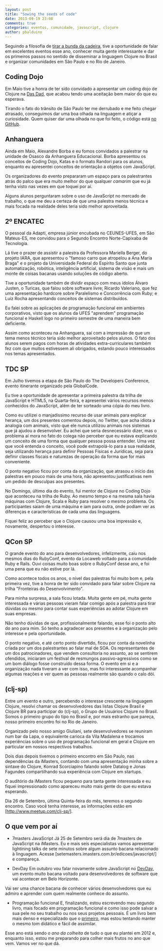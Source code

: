 ```yaml
---
layout: post
title: "Sowing the seeds of code"
date: 2013-09-19 23:08
comments: true
categories: eventos, comunidade, javascript, clojure
author: pbalduino
---
```

Seguindo a filosofia de [tirar a bunda da cadeira](http://1up4dev.org/2013/03/o-ano-em-que-eu-tirei-a-bunda-da-cadeira/), tive a oportunidade de falar em excelentes eventos esse ano, conhecer muita gente interessante e dar os primeiros passos no sentido de disseminar a linguagem Clojure no Brasil e organizar comunidades em São Paulo e no Rio de Janeiro.

## Coding Dojo
Em Maio tive a honra de ter sido convidado a apresentar um coding dojo de Clojure na [Das Dad](http://dasdad.com.br/), que acabou tendo uma aceitação bem maior do que eu esperava.

Tirando o fato do trânsito de São Paulo ter me derrubado e me feito chegar atrasado, conseguimos dar uma boa olhada na linguagem e atiçar a curiosidade. Quem quiser dar uma olhada no que foi feito, o código está [no GitHub](https://github.com/dasdad/dojo-5).

## Anhanguera
Ainda em Maio, Alexandre Borba e eu fomos convidados a palestrar na unidade de Osasco da Anhanguera Educacional. Borba apresentou os conceitos de Coding Dojo, Katas e o formato Randori para os alunos, enquanto eu apresentei conceitos de orientação a objetos com JavaScript.

Os organizadores do evento prepararam um espaço para os palestrantes atrás do palco que era muito melhor do que qualquer _camarim_ que eu já tenha visto nas vezes em que toquei por aí.

Alguns alunos perguntaram sobre o uso de JavaScript no mercado de trabalho, o que me deu a certeza de que uma palestra menos técnica e mais focada na realidade deles teria sido melhor aproveitada.

## 2º ENCATEC
O pessoal da Adapti, empresa júnior encubada no CEUNES-UFES, em São Mateus-ES, me convidou para o Segundo Encontro Norte-Capixaba de Tecnologia.

Lá tive o prazer de assistir a palestra da Professora Mariella Berger, do projeto IARA, que apresentou o "famoso carro que atropelou a Ana Maria Braga" e o projeto da Universidade Federal do Espírito Santo que junta automatização, robótica, inteligência artificial, sistema de visão e mais um monte de coisas bacanas usando soluções de código aberto.

Tive a oportunidade também de dividir espaço com meus ídolos Álvaro Justen, o Turicas, que falou sobre software livre; Ricardo Valeriano, que fez uma apresentação hardcore sobre Paralelismo e Concorrência com Ruby; e Luiz Rocha apresentando conceitos de sistemas distribuídos.

Eu falei sobre as aplicações de programação funcional em ambientes corporativos, visto que os alunos da UFES "aprendem" programação funcional e Haskell logo no primeiro semestre de uma maneira bem deficiente.

Assim como aconteceu na Anhanguera, saí com a impressão de que um tema menos técnico teria sido melhor aproveitado pelos alunos. O fato dos alunos serem pagos com horas de atividades extra-curriculares também fez com que muitos estivessem ali obrigados, estando pouco interessados nos temas apresentados.

## TDC SP
Em Julho tivemos a etapa de São Paulo do The Developers Conference, evento itinerante organizado pela GlobalCode.

Eu tive a oportunidade de apresentar a primeira palestra da trilha de JavaScript e HTML5, na Quarta-feira, e apresentei vários recursos menos conhecidos do JavaScript, além de ter sorteado uma cópia do meu livro.

Como eu utilizei o manjadíssimo recurso de usar animais para explicar herança, um dos presentes comentou depois, no Twitter, que acha idiota a analogia com animais, visto que ele nunca utilizou animais nos sistemas que já ajudou a desenvolver. Eu achei que seria desnecessário dizer, mas o problema aí mora no fato do colega não perceber que eu estava explicando um conceito de uma forma que qualquer pessoa possa entender. Uma vez que você entenda o conceito, você pode extrapolá-lo para a sua realidade, seja utilizando herança para definir Pessoas Físicas e Jurídicas, seja para definir classes fiscais e naturezas de operação da forma que for mais conveniente.

O ponto negativo ficou por conta da organização, que atrasou o início das palestras em pouco mais de uma hora, não apresentou justificativas nem um pedido de desculpas aos presentes.

No Domingo, último dia do evento, fui mentor de Clojure no Coding Dojo que aconteceu na trilha de Ruby. Ao mesmo tempo e na mesma sala havia máquinas com Clojure, Scala e Ruby para resolver o mesmo problema. Os participantes saiam de uma máquina e iam para outra, onde podiam ver as diferenças e características de cada uma das linguagens.

Fiquei feliz ao perceber que o Clojure causou uma boa impressão e, novamente, despertou o interesse.

## QCon SP
O grande evento do ano para desenvolvedores, infelizmente, caiu nos mesmos dias do RubyConf, evento da Locaweb voltado para a comunidade Ruby e Rails. Ouvi coisas muito boas sobre o RubyConf desse ano, e foi uma pena que eu não estive por lá.

Como acontece todos os anos, o nível das palestras foi muito bom e, pela primeira vez, tive a honra de ter sido convidado para falar sobre Clojure na trilha "Fronteiras do Desenvolvimento".

Para minha surpresa, a sala ficou lotada. Muita gente em pé, muita gente interessada e várias pessoas vieram falar comigo após a palestra para tirar dúvidas ou mesmo para contar suas experiências ao adotar Clojure em suas empresas.

Não tenho dúvidas de que, profissionalmente falando, esse foi o ponto alto do ano para mim. Só tenho a agradecer aos presentes e à organização pelo interesse e pela oportunidade.

O ponto negativo, e até certo ponto divertido, ficou por conta da novelinha criada por um dos palestrantes ao falar mal de SOA. Os representantes de um dos patrocinadores, que vendem consultoria no assunto, ao se sentirem ofendidos, iniciaram um festival de resmungos passivo-agressivos como se um bom diálogo fosse construído dessa forma. O evento em si e a organização nada tiveram a ver com isso, mas foi interessante acompanhar algumas reações e ver quem as pessoas realmente são quando o calo dói.

## (clj-sp)

Entre um evento e outro, percebendo o interesse crescente na linguagem Clojure, resolvi chamar os desenvolvedores das listas Clojure Brasil e Clojure BR para participar do (clj-sp), o Grupo de Usuários Clojure no Brasil. Somos o primeiro grupo do tipo no Brasil e, por mais estranho que pareça, nosso primeiro encontro foi no Rio de Janeiro.

Organizado pelo nosso amigo Giuliani, sete desenvolvedores se reuniram num bar da Lapa, o equivalente carioca da Vila Madalena e trocamos experiências sobre o uso de programação funcional em geral e Clojure em particular em nossos respectivos trabalhos.

Dois dias depois tivemos o primeiro encontro em São Paulo, nas dependências da iMasters, contando com uma apresentação minha sobre a sintaxe do Clojure, Konrad Scorciapino falando sobre Datalog e Jonas Fagundes compartilhando sua experiência com Clojure em startups.

O auditório da iMasters ficou pequeno para tanta gente interessada e eu fiquei impressionado como apareceu muito mais gente do que eu estava esperando.

Dia 26 de Setembro, última Quinta-feira do mês, teremos o segundo encontro. Caso você tenha interesse, as informações estão em [http://www.meetup.com/clj-sp/].

## O que vem por aí
- 7masters JavaScript
Já 25 de Setembro será dia de 7masters de JavaScript na iMasters. Eu e mais seis especialistas vamos apresentar lightining talks de sete minutos sobre algum assunto bacana relacionado à linguagem. Acesse [setemasters.imasters.com.br/edicoes/javascript/] e compareça.

- DevDay
Em outubro vou falar novamente sobre JavaScript no [DevDay](http://devday.devisland.com/), um evento muito bacana voltado para desenvolvedores de software que vai acontecer em Belo Horizonte.

Vai ser uma chance bacana de conhecer vários desenvolvedores que eu admiro e aprender com quem realmente conhece do assunto.

- Programação funcional
E, finalizando, estou escrevendo meu segundo livro, mais focado em programação funcional e como isso pode salvar a sua pele no seu trabalho ou nos seus projetos pessoais. É um livro bem mais denso e especializado que o [primeiro](http://www.casadocodigo.com.br/products/livro-javascript-jquery), mas estou tentando manter o mesmo tom didático e fácil de assimilar.

Esse ano está sendo _o ano da colheita_ de tudo o que eu plantei em 2012 e, enquanto isso, estou me preparando para colher mais frutos no ano que vem. Vamos ver no que dá.
